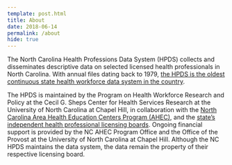 ```yaml
---
template: post.html
title: About
date: 2018-06-14
permalink: /about
hide: true
---
```

  The North Carolina Health Professions Data System (HPDS) collects and disseminates descriptive data on selected licensed health professionals in North Carolina.  With annual files dating back to 1979, [the HPDS is the oldest continuous state health workforce data system in the country](/hpds-history).
  
  The HPDS is maintained by the Program on Health Workforce Research and Policy at the Cecil G. Sheps Center for Health Services Research at the University of North Carolina at Chapel Hill, in collaboration with the [North Carolina Area Health Education Centers Program (AHEC)](https://www.ncahec.net/), and the [state’s independent health professional licensing boards](/licensing-boards). Ongoing financial support is provided by the NC AHEC Program Office and the Office of the Provost at the University of North Carolina at Chapel Hill.  Although the NC HPDS maintains the data system, the data remain the property of their respective licensing board.